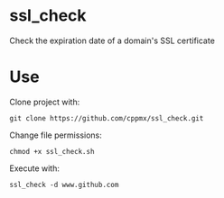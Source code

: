 # ssl_check
Check the expiration date of a domain's SSL certificate

# Use
Clone project with:

`git clone https://github.com/cppmx/ssl_check.git`

Change file permissions:

`chmod +x ssl_check.sh`

Execute with:

`ssl_check -d www.github.com`
